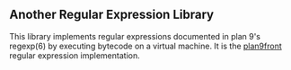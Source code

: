 Another Regular Expression Library
-

This library implements regular expressions documented in plan 9's regexp(6)
by executing bytecode on a virtual machine. It is the [plan9front](http://9front.org) regular
expression implementation.
